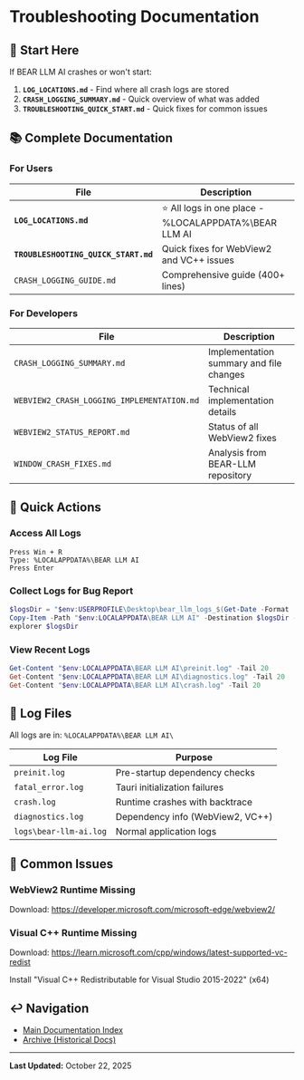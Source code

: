 # Troubleshooting Documentation

## 🎯 Start Here

If BEAR LLM AI crashes or won't start:

1. **`LOG_LOCATIONS.md`** - Find where all crash logs are stored
2. **`CRASH_LOGGING_SUMMARY.md`** - Quick overview of what was added
3. **`TROUBLESHOOTING_QUICK_START.md`** - Quick fixes for common issues

## 📚 Complete Documentation

### For Users

| File | Description |
|------|-------------|
| **`LOG_LOCATIONS.md`** | ⭐ All logs in one place - %LOCALAPPDATA%\BEAR LLM AI |
| **`TROUBLESHOOTING_QUICK_START.md`** | Quick fixes for WebView2 and VC++ issues |
| `CRASH_LOGGING_GUIDE.md` | Comprehensive guide (400+ lines) |

### For Developers

| File | Description |
|------|-------------|
| `CRASH_LOGGING_SUMMARY.md` | Implementation summary and file changes |
| `WEBVIEW2_CRASH_LOGGING_IMPLEMENTATION.md` | Technical implementation details |
| `WEBVIEW2_STATUS_REPORT.md` | Status of all WebView2 fixes |
| `WINDOW_CRASH_FIXES.md` | Analysis from BEAR-LLM repository |

## 🚀 Quick Actions

### Access All Logs
```
Press Win + R
Type: %LOCALAPPDATA%\BEAR LLM AI
Press Enter
```

### Collect Logs for Bug Report
```powershell
$logsDir = "$env:USERPROFILE\Desktop\bear_llm_logs_$(Get-Date -Format 'yyyyMMdd_HHmmss')"
Copy-Item -Path "$env:LOCALAPPDATA\BEAR LLM AI" -Destination $logsDir -Recurse -Force
explorer $logsDir
```

### View Recent Logs
```powershell
Get-Content "$env:LOCALAPPDATA\BEAR LLM AI\preinit.log" -Tail 20
Get-Content "$env:LOCALAPPDATA\BEAR LLM AI\diagnostics.log" -Tail 20
Get-Content "$env:LOCALAPPDATA\BEAR LLM AI\crash.log" -Tail 20
```

## 📂 Log Files

All logs are in: `%LOCALAPPDATA%\BEAR LLM AI\`

| Log File | Purpose |
|----------|---------|
| `preinit.log` | Pre-startup dependency checks |
| `fatal_error.log` | Tauri initialization failures |
| `crash.log` | Runtime crashes with backtrace |
| `diagnostics.log` | Dependency info (WebView2, VC++) |
| `logs\bear-llm-ai.log` | Normal application logs |

## 🔗 Common Issues

### WebView2 Runtime Missing
Download: https://developer.microsoft.com/microsoft-edge/webview2/

### Visual C++ Runtime Missing
Download: https://learn.microsoft.com/cpp/windows/latest-supported-vc-redist

Install "Visual C++ Redistributable for Visual Studio 2015-2022" (x64)

## ↩️ Navigation

- [Main Documentation Index](../README.md)
- [Archive (Historical Docs)](../archive/)

---

**Last Updated:** October 22, 2025
